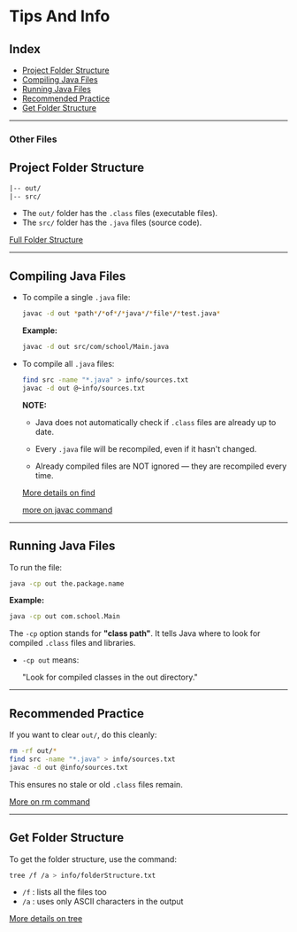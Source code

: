 # Tips And Info

## Index

- [Project Folder Structure](#project-folder-structure)
- [Compiling Java Files](#compiling-java-files)
- [Running Java Files](#running-java-files)
- [Recommended Practice](#recommended-practice)
- [Get Folder Structure](#get-folder-structure)

---

### Other Files

## Project Folder Structure

```txt
|-- out/
|-- src/
```

- The `out/` folder has the `.class` files (executable files).
- The `src/` folder has the `.java` files (source code).

[Full Folder Structure](folderStructure.txt)

---

## Compiling Java Files

- To compile a single `.java` file:

  ```sh
  javac -d out *path*/*of*/*java*/*file*/*test.java*
  ```

  **Example:**

  ```sh
  javac -d out src/com/school/Main.java
  ```

- To compile all `.java` files:

  ```sh
  find src -name "*.java" > info/sources.txt
  javac -d out @~info/sources.txt
  ```

  **NOTE:**

  - Java does not automatically check if `.class` files are already up to date.

  - Every `.java` file will be recompiled, even if it hasn't changed.

  - Already compiled files are NOT ignored — they are recompiled every time.

  [More details on find](commands_def/find_command.md)

  [more on javac command](commands_def/javac_command.md)

---

## Running Java Files

To run the file:

```sh
java -cp out the.package.name
```

**Example:**

```sh
java -cp out com.school.Main
```

The `-cp` option stands for **"class path"**. It tells Java where to look for compiled
`.class` files and libraries.

- `-cp out` means:

  "Look for compiled classes in the out directory."

---

## Recommended Practice

If you want to clear `out/`, do this cleanly:

```bash
rm -rf out/*
find src -name "*.java" > info/sources.txt
javac -d out @info/sources.txt
```

This ensures no stale or old `.class` files remain.

[More on rm command](commands_def/rm_command.md)

---

## Get Folder Structure

To get the folder structure, use the command:

```sh
tree /f /a > info/folderStructure.txt
```

- `/f` : lists all the files too
- `/a` : uses only ASCII characters in the output

[More details on tree](commands_def/tree_command.md)
